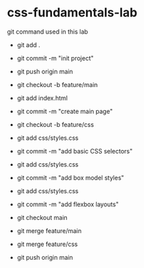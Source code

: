 # css-fundamentals-lab

git command used in this lab
- git add .
- git commit -m "init project"
- git push origin main

- git checkout -b feature/main
- git add index.html
- git commit -m "create main page"

- git checkout -b feature/css
- git add css/styles.css
- git commit -m "add basic CSS selectors"

- git add css/styles.css
- git commit -m "add box model styles"

- git add css/styles.css
- git commit -m "add flexbox layouts"

- git checkout main
- git merge feature/main
- git merge feature/css
- git push origin main
